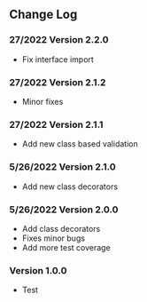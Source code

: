 ## Change Log

### 27/2022 Version 2.2.0

- Fix interface import

### 27/2022 Version 2.1.2

- Minor fixes

### 27/2022 Version 2.1.1

- Add new class based validation

### 5/26/2022 Version 2.1.0

- Add new class decorators

### 5/26/2022 Version 2.0.0

- Add class decorators
- Fixes minor bugs
- Add more test coverage

### Version 1.0.0

- Test
